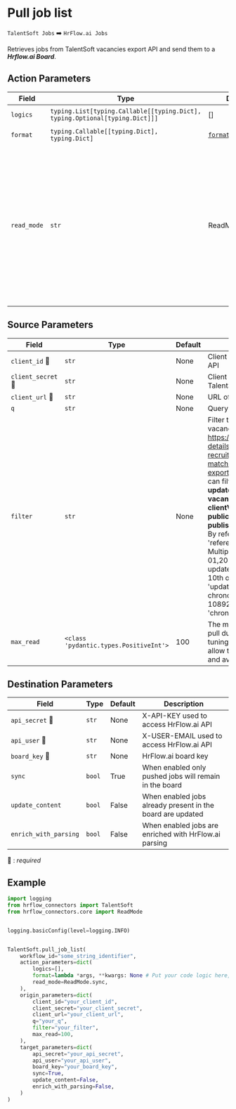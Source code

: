 # Pull job list
`TalentSoft Jobs` :arrow_right: `HrFlow.ai Jobs`

Retrieves jobs from TalentSoft vacancies export API and send them to a ***Hrflow.ai Board***.



## Action Parameters

| Field | Type | Default | Description |
| ----- | ---- | ------- | ----------- |
| `logics`  | `typing.List[typing.Callable[[typing.Dict], typing.Optional[typing.Dict]]]` | [] | List of logic functions |
| `format`  | `typing.Callable[[typing.Dict], typing.Dict]` | [`format_ts_vacancy`](../connector.py#L138) | Formatting function |
| `read_mode`  | `str` | ReadMode.sync | If 'incremental' then `read_from` of the last run is given to Origin Warehouse during read. **The actual behavior depends on implementation of read**. In 'sync' mode `read_from` is neither fetched nor given to Origin Warehouse during read. |

## Source Parameters

| Field | Type | Default | Description |
| ----- | ---- | ------- | ----------- |
| `client_id` :red_circle: | `str` | None | Client ID used to access TalentSoft API |
| `client_secret` :red_circle: | `str` | None | Client Secret used to access TalentSoft API |
| `client_url` :red_circle: | `str` | None | URL of TalentSoft client integration |
| `q`  | `str` | None | Query search to get vacancies |
| `filter`  | `str` | None | Filter to apply when reading vacancies. See documentation at https://developers.cegid.com/api-details#api=cegid-talentsoft-recruiting-matchingindexation&operation=api-exports-v1-vacancies-get . . You can filter by **chronoNumber**, **updateDate**, **reference** **vacancyStatus**, **clientVacancyStatus**, **publicationMedia**  **publishedOnTheMedia**. Examples : By reference Single Item 'reference::2019-01'; By reference Multiple Items 'reference::2019-01,2019-02,2019-03';  By updateDate updated before the 10th of June 2019 'updateDate:lt:2019-06-10'; By chronoNumber greater than 108921  'chronoNumber:gt:108921' .  |
| `max_read`  | `<class 'pydantic.types.PositiveInt'>` | 100 | The maximum number of jobs to pull during the execution. Proper tuning of this parameter should allow to control the execution time and avoid overtimes |

## Destination Parameters

| Field | Type | Default | Description |
| ----- | ---- | ------- | ----------- |
| `api_secret` :red_circle: | `str` | None | X-API-KEY used to access HrFlow.ai API |
| `api_user` :red_circle: | `str` | None | X-USER-EMAIL used to access HrFlow.ai API |
| `board_key` :red_circle: | `str` | None | HrFlow.ai board key |
| `sync`  | `bool` | True | When enabled only pushed jobs will remain in the board |
| `update_content`  | `bool` | False | When enabled jobs already present in the board are updated |
| `enrich_with_parsing`  | `bool` | False | When enabled jobs are enriched with HrFlow.ai parsing |

:red_circle: : *required*

## Example

```python
import logging
from hrflow_connectors import TalentSoft
from hrflow_connectors.core import ReadMode


logging.basicConfig(level=logging.INFO)


TalentSoft.pull_job_list(
    workflow_id="some_string_identifier",
    action_parameters=dict(
        logics=[],
        format=lambda *args, **kwargs: None # Put your code logic here,
        read_mode=ReadMode.sync,
    ),
    origin_parameters=dict(
        client_id="your_client_id",
        client_secret="your_client_secret",
        client_url="your_client_url",
        q="your_q",
        filter="your_filter",
        max_read=100,
    ),
    target_parameters=dict(
        api_secret="your_api_secret",
        api_user="your_api_user",
        board_key="your_board_key",
        sync=True,
        update_content=False,
        enrich_with_parsing=False,
    )
)
```